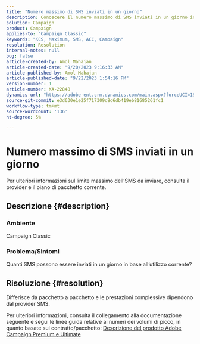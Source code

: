 ```yaml
---
title: "Numero massimo di SMS inviati in un giorno"
description: Conoscere il numero massimo di SMS inviati in un giorno in base all’utilizzo corrente. Controllare la confezione/il contratto.
solution: Campaign
product: Campaign
applies-to: "Campaign Classic"
keywords: "KCS, Maximum, SMS, ACC, Campaign"
resolution: Resolution
internal-notes: null
bug: false
article-created-by: Amol Mahajan
article-created-date: "9/20/2023 9:16:33 AM"
article-published-by: Amol Mahajan
article-published-date: "9/22/2023 1:54:16 PM"
version-number: 1
article-number: KA-22848
dynamics-url: "https://adobe-ent.crm.dynamics.com/main.aspx?forceUCI=1&pagetype=entityrecord&etn=knowledgearticle&id=da35ed5d-9657-ee11-be6f-6045bd0061cb"
source-git-commit: e3d630e1e25f717309d8d6db419eb81685261fc1
workflow-type: tm+mt
source-wordcount: '136'
ht-degree: 5%

---
```


# Numero massimo di SMS inviati in un giorno


Per ulteriori informazioni sul limite massimo dell’SMS da inviare, consulta il provider e il piano di pacchetto corrente.

## Descrizione {#description}


### <b>Ambiente</b>

Campaign Classic



### <b>Problema/Sintomi</b>

Quanti SMS possono essere inviati in un giorno in base all’utilizzo corrente?


## Risoluzione {#resolution}


Differisce da pacchetto a pacchetto e le prestazioni complessive dipendono dal provider SMS.

Per ulteriori informazioni, consulta il collegamento alla documentazione seguente e segui le linee guida relative ai numeri dei volumi di picco, in quanto basate sul contratto/pacchetto:
[Descrizione del prodotto Adobe Campaign Premium e Ultimate](https://helpx.adobe.com/legal/product-descriptions/campaign.html)
